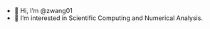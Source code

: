 - 👋 Hi, I’m @zwang01
- 👀 I’m interested in Scientific Computing and Numerical Analysis. 

<!---
zwang01/zwang01 is a ✨ special ✨ repository because its `README.md` (this file) appears on your GitHub profile.
You can click the Preview link to take a look at your changes.
--->
